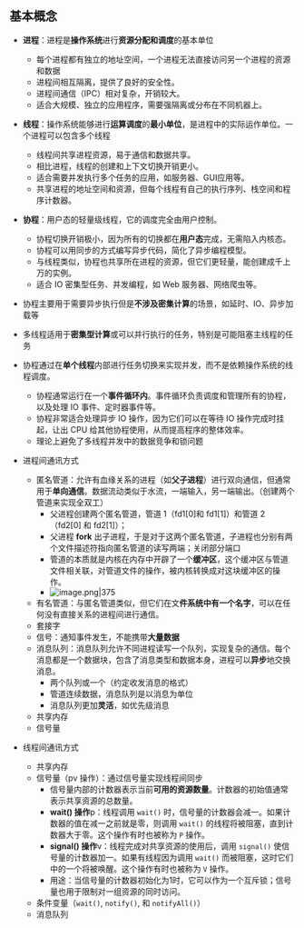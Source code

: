 ## 基本概念
- **进程**：进程是**操作系统**进行**资源分配和调度**的基本单位
	- 每个进程都有独立的地址空间，一个进程无法直接访问另一个进程的资源和数据
	- 进程间相互隔离，提供了良好的安全性。
	- 进程间通信（IPC）相对复杂，开销较大。
	- 适合大规模、独立的应用程序，需要强隔离或分布在不同机器上。
- **线程**：操作系统能够进行**运算调度**的**最小单位**，是进程中的实际运作单位。一个进程可以包含多个线程
	- 线程间共享进程资源，易于通信和数据共享。
	- 相比进程，线程的创建和上下文切换开销更小。
	- 适合需要并发执行多个任务的应用，如服务器、GUI应用等。
	- 共享进程的地址空间和资源，但每个线程有自己的执行序列、栈空间和程序计数器。
- **协程**：用户态的轻量级线程，它的调度完全由用户控制。
	- 协程切换开销极小，因为所有的切换都在**用户态**完成，无需陷入内核态。
	- 协程可以用同步的方式编写异步代码，简化了异步编程模型。
	- 与线程类似，协程也共享所在进程的资源，但它们更轻量，能创建成千上万的实例。
	- 适合 IO 密集型任务、并发编程，如 Web 服务器、网络爬虫等。
- 协程主要用于需要异步执行但是**不涉及密集计算**的场景，如延时、IO、异步加载等
- 多线程适用于**密集型计算**或可以并行执行的任务，特别是可能阻塞主线程的任务
- 协程通过在**单个线程**内部进行任务切换来实现并发，而不是依赖操作系统的线程调度。
	- 协程通常运行在一个**事件循环内**。事件循环负责调度和管理所有的协程，以及处理 IO 事件、定时器事件等。
	- 协程非常适合处理异步 IO 操作，因为它们可以在等待 IO 操作完成时挂起，让出 CPU 给其他协程使用，从而提高程序的整体效率。
	- 理论上避免了多线程并发中的数据竞争和锁问题

- 进程间通讯方式
	- 匿名管道：允许有血缘关系的进程（如**父子进程**）进行双向通信，但通常用于**单向通信**。数据流动类似于水流，一端输入，另一端输出。（创建两个管道来实现全双工）
		- 父进程创建两个匿名管道，管道 1（fd1\[0]和 fd1\[1]）和管道 2（fd2\[0] 和 fd2\[1]）；
		- 父进程 **fork** 出子进程，于是对于这两个匿名管道，子进程也分别有两个文件描述符指向匿名管道的读写两端；关闭部分端口
		- 管道的本质就是内核在内存中开辟了一个**缓冲区**，这个缓冲区与管道文件相关联，对管道文件的操作，被内核转换成对这块缓冲区的操作。
		- ![image.png|375](https://thdlrt.oss-cn-beijing.aliyuncs.com/20240314232023.png)
	- 有名管道：与匿名管道类似，但它们在文**件系统中有一个名字**，可以在任何没有直接关系的进程间进行通信。
	- 套接字
	- 信号：通知事件发生，不能携带**大量数据**
	- 消息队列：消息队列允许不同进程读写一个队列，实现复杂的通信。每个消息都是一个数据块，包含了消息类型和数据本身，进程可以**异步**地交换消息。
		- 两个队列或一个（约定收发消息的格式）
		- 管道连续数据，消息队列是以消息为单位
		- 消息队列更加**灵活**，如优先级消息
	- 共享内存
	- 信号量
- 线程间通讯方式
	- 共享内存
	- 信号量（pv 操作）：通过信号量实现线程间同步
		- 信号量内部的计数器表示当前**可用的资源数量**。计数器的初始值通常表示共享资源的总数量。
		- **wait() 操作**p：线程调用 `wait()` 时，信号量的计数器会减一。如果计数器的值在减一之前就是零，则调用 `wait()` 的线程将被阻塞，直到计数器大于零。这个操作有时也被称为 `P` 操作。
		- **signal() 操作**v：线程完成对共享资源的使用后，调用 `signal()` 使信号量的计数器加一。如果有线程因为调用 `wait()` 而被阻塞，这时它们中的一个将被唤醒。这个操作有时也被称为 `V` 操作。
		- 用途：当信号量的计数器初始化为1时，它可以作为一个互斥锁；信号量也用于限制对一组资源的同时访问。
	- 条件变量（`wait()`, `notify()`, 和 `notifyAll()`）
	- 消息队列
